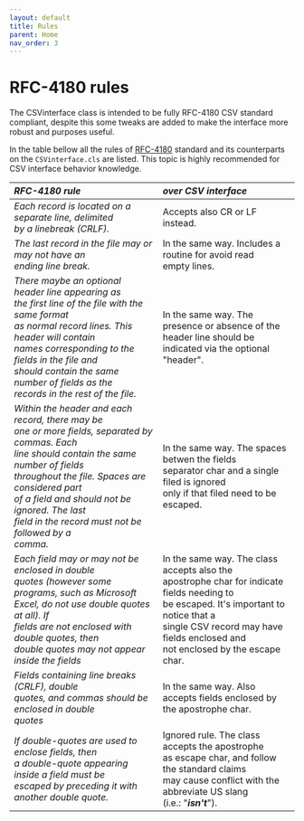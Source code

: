 ```yaml
---
layout: default
title: Rules
parent: Home
nav_order: 3
---
```


# RFC-4180 rules

The CSVinterface class is intended to be fully RFC-4180 CSV standard compliant, despite this some tweaks are added to make the interface more robust and purposes useful.

In the table bellow all the rules of [RFC-4180](https://www.ietf.org/rfc/rfc4180.txt) standard and its counterparts on the `CSVinterface.cls` are listed. This topic is highly recommended for CSV interface behavior knowledge.

|*RFC-4180 rule*|*over CSV interface*|
|:--------------------------------------------------|:--------------------------------------------------|
|*Each record is located on a separate line, delimited<br> by a linebreak (CRLF).*|Accepts also CR or LF instead.|
|*The last record in the file may or may not have an<br> ending line break.*|In the same way. Includes a routine for avoid read<br> empty lines.|
|*There maybe an optional header line appearing as<br> the first line of the file with the same format<br> as normal record lines.  This header will contain<br> names corresponding to the fields in the file and<br> should contain the same number of fields as the<br> records in the rest of the file.*|In the same way. The presence or absence of the<br> header line should be indicated via the optional<br> "header".|
|*Within the header and each record, there may be<br> one or more fields, separated by commas.  Each<br> line should contain the same number of fields<br> throughout the file.  Spaces are considered part<br> of a field and should not be ignored.  The last<br> field in the record must not be followed by a<br> comma.*|In the same way. The spaces betwen the fields<br> separator char and a single filed is ignored<br> only if that filed need to be escaped.|
|*Each field may or may not be enclosed in double<br> quotes (however some programs, such as Microsoft<br> Excel, do not use double quotes at all).  If<br> fields are not enclosed with double quotes, then<br> double quotes may not appear inside the fields*|In the same way. The class accepts also the<br> apostrophe char for indicate fields needing to<br> be escaped. It's important to notice that a<br> single CSV record may have fields enclosed and<br> not enclosed by the escape char.|
|*Fields containing line breaks (CRLF), double<br> quotes, and commas should be enclosed in double<br> quotes*|In the same way. Also accepts fields enclosed by<br> the apostrophe char.|
|*If double-quotes are used to enclose fields, then<br> a double-quote appearing inside a field must be<br> escaped by preceding it with another double quote.*|Ignored rule. The class accepts the apostrophe<br> as escape char, and follow the standard claims<br> may cause conflict with the abbreviate US slang<br> (i.e.: "**_isn't_**").|